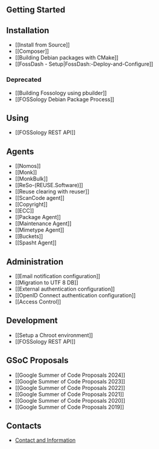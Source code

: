 ## Getting Started

## Installation
- [[Install from Source]]
- [[Composer]]
- [[Building Debian packages with CMake]]
- [[FossDash - Setup|FossDash:-Deploy-and-Configure]]

### Deprecated
- [[Building Fossology using pbuilder]]
- [[FOSSology Debian Package Process]]

## Using
- [[FOSSology REST API]]

## Agents
* [[Nomos]]
* [[Monk]]
* [[MonkBulk]]
* [[ReSo-(REUSE.Software)]]
* [[Reuse clearing with reuser]]
* [[ScanCode agent]]
* [[Copyright]]
* [[ECC]]
* [[Package Agent]]
* [[Maintenance Agent]]
* [[Mimetype Agent]]
* [[Buckets]]
* [[Spasht Agent]]

## Administration
- [[Email notification configuration]]
- [[Migration to UTF 8 DB]]
- [[External authentication configuration]]
- [[OpenID Connect authentication configuration]]
- [[Access Control]]

## Development
- [[Setup a Chroot environment]]
- [[FOSSology REST API]]

## GSoC Proposals
- [[Google Summer of Code Proposals 2024]]
- [[Google Summer of Code Proposals 2023]]
- [[Google Summer of Code Proposals 2022]]
- [[Google Summer of Code Proposals 2021]]
- [[Google Summer of Code Proposals 2020]]
- [[Google Summer of Code Proposals 2019]]

## Contacts
- [Contact and Information](https://github.com/fossology/fossology/wiki#contact-and-information)